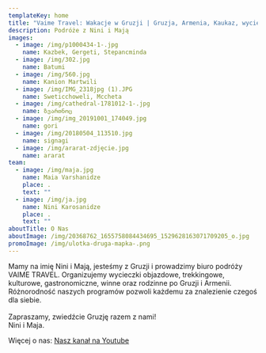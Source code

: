 ```yaml
---
templateKey: home
title: "Vaime Travel: Wakacje w Gruzji | Gruzja, Armenia, Kaukaz, wycieczki, wczasy"
description: Podróże z Nini i Mają
images:
  - image: /img/p1000434-1-.jpg
    name: Kazbek, Gergeti, Stepancminda
  - image: /img/302.jpg
    name: Batumi
  - image: /img/560.jpg
    name: Kanion Martwili
  - image: /img/IMG_2318jpg (1).JPG
    name: Sweticchoweli, Mccheta
  - image: /img/cathedral-1781012-1-.jpg
    name: ზვართნოც
  - image: /img/img_20191001_174049.jpg
    name: gori
  - image: /img/20180504_113510.jpg
    name: signagi
  - image: /img/ararat-zdjęcie.jpg
    name: ararat
team:
  - image: /img/maja.jpg
    name: Maia Varshanidze
    place: .
    text: ""
  - image: /img/ja.jpg
    name: Nini Karosanidze
    place: .
    text: ""
aboutTitle: O Nas
aboutImage: /img/20368762_1655758084434695_1529628163071709205_o.jpg
promoImage: /img/ulotka-druga-mapka-.png
---
```

Mamy na imię Nini i Mają, jesteśmy z Gruzji i prowadzimy biuro podróży VAIME TRAVEL.  Organizujemy wycieczki objazdowe, trekkingowe, kulturowe, gastronomiczne, winne oraz rodzinne po Gruzji i Armenii. Różnorodność naszych programów pozwoli każdemu za znalezienie czegoś dla siebie.\
\
Zapraszamy, zwiedźcie Gruzję razem z nami! 
\
Nini i Maja. 

Więcej o nas: [Nasz kanał na Youtube](https://www.youtube.com/channel/UCnYblaR424qXMVwkZzbJLkg?view_as=subscriber)
